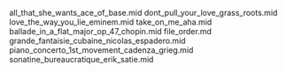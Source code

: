 all_that_she_wants_ace_of_base.mid
dont_pull_your_love_grass_roots.mid
love_the_way_you_lie_eminem.mid
take_on_me_aha.mid
ballade_in_a_flat_major_op_47_chopin.mid
file_order.md
grande_fantaisie_cubaine_nicolas_espadero.mid
piano_concerto_1st_movement_cadenza_grieg.mid
sonatine_bureaucratique_erik_satie.mid